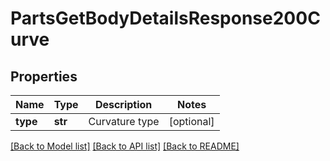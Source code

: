 # PartsGetBodyDetailsResponse200Curve

## Properties
Name | Type | Description | Notes
------------ | ------------- | ------------- | -------------
**type** | **str** | Curvature type | [optional] 

[[Back to Model list]](../README.md#documentation-for-models) [[Back to API list]](../README.md#documentation-for-api-endpoints) [[Back to README]](../README.md)


